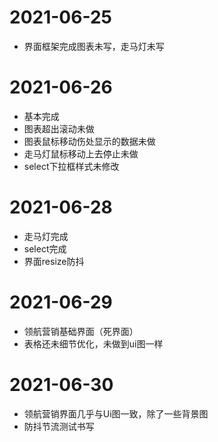 # 2021-06-25
* 界面框架完成图表未写，走马灯未写
 
 # 2021-06-26
 * 基本完成
 * 图表超出滚动未做
 * 图表鼠标移动伤处显示的数据未做
 * 走马灯鼠标移动上去停止未做
 * select下拉框样式未修改

 # 2021-06-28
 * 走马灯完成
 * select完成
 * 界面resize防抖

 # 2021-06-29
 * 领航营销基础界面（死界面）
 * 表格还未细节优化，未做到ui图一样

 # 2021-06-30
 * 领航营销界面几乎与Ui图一致，除了一些背景图
 * 防抖节流测试书写
